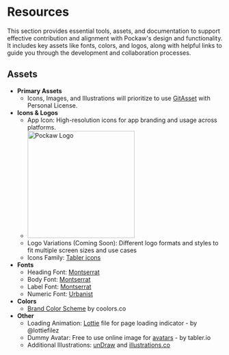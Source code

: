 # Resources

This section provides essential tools, assets, and documentation to support effective contribution and alignment with Pockaw's design and functionality. It includes key assets like fonts, colors, and logos, along with helpful links to guide you through the development and collaboration processes.

## Assets

* **Primary Assets**
    * Icons, Images, and Illustrations will prioritize to use [GitAsset](https://gitaset.co/) with Personal License.
* **Icons & Logos**
    * App Icon: High-resolution icons for app branding and usage across platforms.
    * <img src="https://github.com/agil3st/pockaw/blob/master/assets/icon/icon.jpg?raw=true" alt="Pockaw Logo" width="250" height="250">
    * Logo Variations (Coming Soon): Different logo formats and styles to fit multiple screen sizes and use cases
    * Icons Family: [Tabler icons](https://tabler.io/icons)
* **Fonts**
    * Heading Font: [Montserrat](https://fonts.google.com/specimen/Montserrat)
    * Body Font: [Montserrat](https://fonts.google.com/specimen/Montserrat)
    * Label Font: [Montserrat](https://fonts.google.com/specimen/Montserrat)
    * Numeric Font: [Urbanist](https://fonts.google.com/specimen/Urbanist)
* **Colors**
    * [Brand Color Scheme](https://coolors.co/4169e1-50c878-87ceeb-ffc107-98ff98-2d2d2d-d3d3d3-fffff0) by coolors.co
* **Other**
    * Loading Animation: [Lottie](https://lottiefiles.com/free-animation/loader-yCJNGhsGuz) file for page loading indicator - by @lottiefilez
    * Dummy Avatar: Free to use online image for [avatars](https://tabler.io/avatars) - by tabler.io
    * Additional Illustrations: [unDraw](https://undraw.co/illustrations) and [illustrations.co](https://illlustrations.co/)
